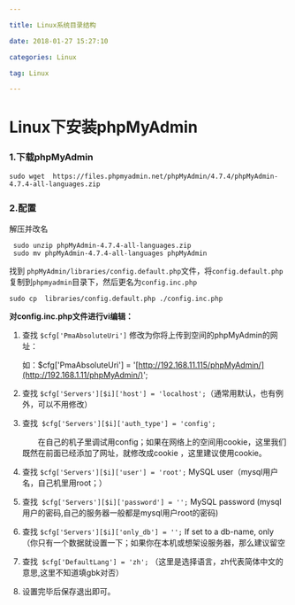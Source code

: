 ```yaml
---

title: Linux系统目录结构

date: 2018-01-27 15:27:10

categories: Linux

tag: Linux 

---
```


# Linux下安装phpMyAdmin

### 1.下载phpMyAdmin

```
sudo wget  https://files.phpmyadmin.net/phpMyAdmin/4.7.4/phpMyAdmin-4.7.4-all-languages.zip
```

### 2.配置

解压并改名

```shell
 sudo unzip phpMyAdmin-4.7.4-all-languages.zip 
 sudo mv phpMyAdmin-4.7.4-all-languages phpMyAdmin
```

找到 `phpMyAdmin/libraries/config.default.php`文件，将`config.default.php`复制到`phpmyadmin`目录下，然后更名为`config.inc.php`

```
sudo cp  libraries/config.default.php ./config.inc.php
```

**对config.inc.php文件进行vi编辑：**

1. 查找 `$cfg['PmaAbsoluteUri']` 修改为你将上传到空间的phpMyAdmin的网址：

   如：$cfg['PmaAbsoluteUri'] = '[http://192.168.11.115/phpMyAdmin/](http://192.168.1.11/phpMyAdmin/)';

2. 查找 `$cfg['Servers'][$i]['host'] = 'localhost';`（通常用默认，也有例外，可以不用修改）

3. 查找` $cfg['Servers'][$i]['auth_type'] = 'config';`

   　　在自己的机子里调试用config；如果在网络上的空间用cookie，这里我们既然在前面已经添加了网址，就修改成cookie ，这里建议使用cookie。

4. 查找 `$cfg['Servers'][$i]['user'] = 'root';`   MySQL user（mysql用户名，自己机里用root；）

5. 查找` $cfg['Servers'][$i]['password'] = '';`   MySQL password (mysql用户的密码,自己的服务器一般都是mysql用户root的密码)

6. 查找 `$cfg['Servers'][$i]['only_db'] = '';`   If set to a db-name, only（你只有一个数据就设置一下；如果你在本机或想架设服务器，那么建议留空

7. 查找` $cfg['DefaultLang'] = 'zh';` （这里是选择语言，zh代表简体中文的意思,这里不知道填gbk对否）

8. 设置完毕后保存退出即可。

